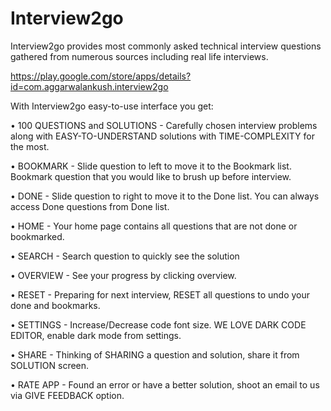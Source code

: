 # Interview2go
Interview2go provides most commonly asked technical interview questions gathered from numerous sources including real life interviews.

https://play.google.com/store/apps/details?id=com.aggarwalankush.interview2go

With Interview2go easy-to-use interface you get:

• 100 QUESTIONS and SOLUTIONS - Carefully chosen interview problems along with EASY-TO-UNDERSTAND solutions with TIME-COMPLEXITY for the most.

• BOOKMARK - Slide question to left to move it to the Bookmark list. Bookmark question that you would like to brush up before interview.

• DONE - Slide question to right to move it to the Done list. You can always access Done questions from Done list.

• HOME - Your home page contains all questions that are not done or bookmarked.

• SEARCH - Search question to quickly see the solution

• OVERVIEW - See your progress by clicking overview.

• RESET - Preparing for next interview, RESET all questions to undo your done and bookmarks.

• SETTINGS - Increase/Decrease code font size. WE LOVE DARK CODE EDITOR, enable dark mode from settings.

• SHARE - Thinking of SHARING a question and solution, share it from SOLUTION screen.

• RATE APP - Found an error or have a better solution, shoot an email to us via GIVE FEEDBACK option.


